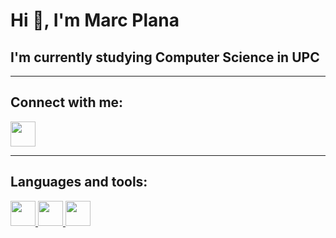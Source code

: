 # Hi 👋, I'm Marc Plana

## I'm currently studying Computer Science in UPC

---

## Connect with me:
<a href="https://www.linkedin.com/in/tu-usuario">
  <img src="https://github.com/user-attachments/assets/adcce794-cbf4-4ab4-97eb-b30a96147a1f" width="40" height="40"/>
</a>

---

## Languages and tools:
<a href="https://www.linkedin.com/in/tu-usuario">
  <img src="https://github.com/user-attachments/assets/0fdd50cb-a544-4ebc-8707-c05d3b139922" width="40" height="40"/>
  <img src="https://github.com/user-attachments/assets/87e93f0c-65ff-452f-8853-c91ae6d2da70" width="40" height="40"/>
    <img src="https://github.com/user-attachments/assets/23a242f6-65e4-4100-af49-97b263426209" width="40" height="40"/>
</a>



